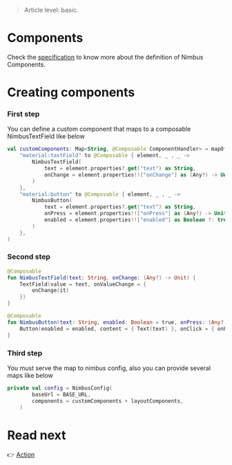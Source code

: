 > Article level: basic.

# Components
Check the [specification](/specification/component.md) to know more about the definition of Nimbus Components. 

# Creating components

### First step
You can define a custom component that maps to a composable NimbusTextField like below
```kotlin
val customComponents: Map<String, @Composable ComponentHandler> = mapOf(
    "material:textField" to @Composable { element, _ , _ ->
        NimbusTextField(
            text = element.properties?.get("text") as String,
            onChange = element.properties!!["onChange"] as (Any?) -> Unit,
        )
    },
    "material:button" to @Composable { element, _ , _ ->
        NimbusButton(
            text = element.properties?.get("text") as String,
            onPress = element.properties!!["onPress"] as (Any?) -> Unit,
            enabled = element.properties!!["enabled"] as Boolean ?: true,
        )
    },
)
```

### Second step
```kotlin
@Composable
fun NimbusTextField(text: String, onChange: (Any?) -> Unit) {
    TextField(value = text, onValueChange = {
        onChange(it)
    })
}

@Composable
fun NimbusButton(text: String, enabled: Boolean = true, onPress: (Any?) -> Unit) {
    Button(enabled = enabled, content = { Text(text) }, onClick = { onPress(null) })
}
````
### Third step
You must serve the map to nimbus config, also you can provide several maps like below
```kotlin
private val config = NimbusConfig(
        baseUrl = BASE_URL,
        components = customComponents + layoutComponents,
    )
```

# Read next
:point_right: [Action](/action)
